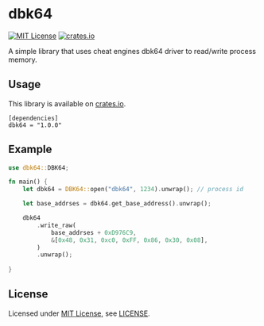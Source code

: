 # dbk64
[![MIT License](https://img.shields.io/badge/License-MIT-yellow.svg)](https://opensource.org/licenses/MIT)
[![crates.io](https://img.shields.io/crates/v/dbk64.svg)](https://crates.io/crates/dbk64)

A simple library that uses cheat engines dbk64 driver to read/write process memory.

## Usage
This library is available on [crates.io](https://crates.io/crates/dbk64).

```text
[dependencies]
dbk64 = "1.0.0"
```

## Example
```rust
use dbk64::DBK64;

fn main() {
    let dbk64 = DBK64::open("dbk64", 1234).unwrap(); // process id

    let base_addrses = dbk64.get_base_address().unwrap();

    dbk64
        .write_raw(
            base_addrses + 0xD976C9,
            &[0x48, 0x31, 0xc0, 0xFF, 0x86, 0x30, 0x08],
        )
        .unwrap();
    
}

```

## License
Licensed under [MIT License](https://opensource.org/licenses/MIT), see [LICENSE](LICENSE).
